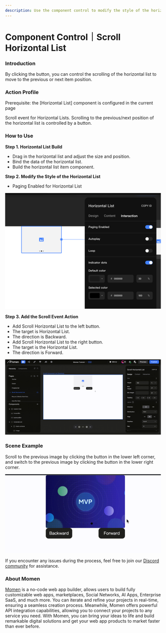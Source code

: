 ```yaml
---
description: Use the component control to modify the style of the horizontal list.
---
```


# Component Control｜Scroll Horizontal List

### **Introduction**

By clicking the button, you can control the scrolling of the horizontal list to move to the previous or next item position.&#x20;

### **Action Profile**

Prerequisite: the \[Horizontal List] component is configured in the current page

Scroll event for Horizontal Lists. Scrolling to the previous/next position of the horizontal list is controlled by a button.

### **How to Use**

**Step 1. Horizontal List Build**

* Drag in the horizontal list and adjust the size and position.
* Bind the data of the horizontal list.
* Build the horizontal list item component.

**Step 2. Modify the Style of the Horizontal List**

* Paging Enabled for Horizontal List

![](<../../../../../.gitbook/assets/0 (43).png>)

**Step 3. Add the Scroll Event Action**

* Add Scroll Horizontal List to the left button.
* The target is Horizontal List.
* The direction is Backward.
* Add Scroll Horizontal List to the right button.
* The target is the Horizontal List.
* The direction is Forward.

![](<../../../../../.gitbook/assets/1 (14).gif>)

### **Scene Example**

Scroll to the previous image by clicking the button in the lower left corner, and switch to the previous image by clicking the button in the lower right corner.

![](<../../../../../.gitbook/assets/2 (9).gif>)

If you encounter any issues during the process, feel free to join our [Discord community](https://discord.com/invite/UCyhySSXfz) for assistance.

### **About Momen​​**

[Momen](https://momen.app/?channel=blog-about) is a no-code web app builder, allows users to build fully customizable web apps, marketplaces, Social Networks, AI Apps, Enterprise SaaS, and much more. You can iterate and refine your projects in real-time, ensuring a seamless creation process. Meanwhile, Momen offers powerful API integration capabilities, allowing you to connect your projects to any service you need. With Momen, you can bring your ideas to life and build remarkable digital solutions and get your web app products to market faster than ever before.​​
